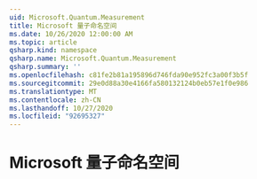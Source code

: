 ```yaml
---
uid: Microsoft.Quantum.Measurement
title: Microsoft 量子命名空间
ms.date: 10/26/2020 12:00:00 AM
ms.topic: article
qsharp.kind: namespace
qsharp.name: Microsoft.Quantum.Measurement
qsharp.summary: ''
ms.openlocfilehash: c81fe2b81a195896d746fda90e952fc3a00f3b5f
ms.sourcegitcommit: 29e0d88a30e4166fa580132124b0eb57e1f0e986
ms.translationtype: MT
ms.contentlocale: zh-CN
ms.lasthandoff: 10/27/2020
ms.locfileid: "92695327"
---
```

# <a name="microsoftquantummeasurement-namespace"></a>Microsoft 量子命名空间



